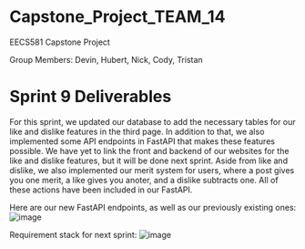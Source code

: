# Capstone_Project_TEAM_14
EECS581 Capstone Project

Group Members: Devin, Hubert, Nick, Cody, Tristan
# Sprint 9 Deliverables 
For this sprint, we updated our database to add the necessary tables for our like and dislike features in the third page. In addition to that, we also implemented some API endpoints in FastAPI that makes these features possible. We have yet to link the front and backend of our websites for the like and dislike features, but it will be done next sprint. Aside from like and dislike, we also implemented our merit system for users, where a post gives you one merit, a like gives you anoter, and a dislike subtracts one. All of these actions have been included in our FastAPI.

Here are our new FastAPI endpoints, as well as our previously existing ones:
![image](https://github.com/DevinRS/Capstone_Project/assets/103350414/56d696b2-9418-48a7-8ec6-1b8697d9690c)

Requirement stack for next sprint:
![image](https://github.com/DevinRS/Capstone_Project/assets/103350414/f6d8217c-888a-433b-8cb9-800c4bea27dd)







